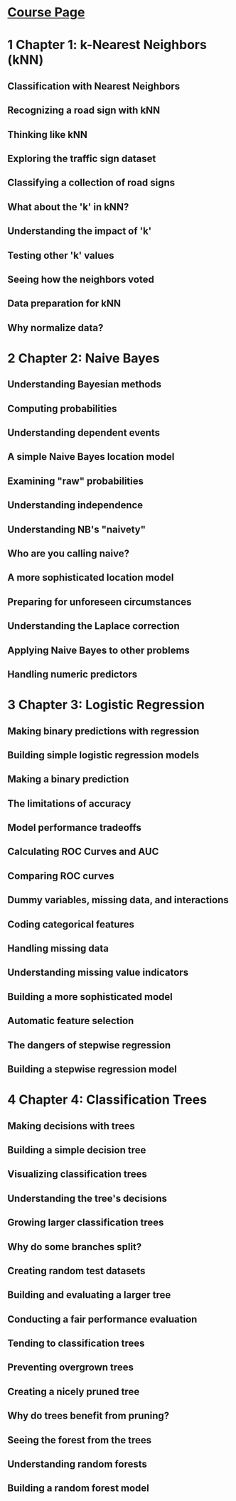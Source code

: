 # [Course Page](https://app.datacamp.com/learn/courses/supervised-learning-in-r-classification)

# 1 Chapter 1: k-Nearest Neighbors (kNN)



## Classification with Nearest Neighbors

## Recognizing a road sign with kNN

## Thinking like kNN

## Exploring the traffic sign dataset

## Classifying a collection of road signs

## What about the 'k' in kNN?

## Understanding the impact of 'k'

## Testing other 'k' values

## Seeing how the neighbors voted

## Data preparation for kNN

## Why normalize data?


# 2 Chapter 2: Naive Bayes



## Understanding Bayesian methods

## Computing probabilities

## Understanding dependent events

## A simple Naive Bayes location model

## Examining "raw" probabilities

## Understanding independence

## Understanding NB's "naivety"

## Who are you calling naive?

## A more sophisticated location model

## Preparing for unforeseen circumstances

## Understanding the Laplace correction

## Applying Naive Bayes to other problems

## Handling numeric predictors


# 3 Chapter 3: Logistic Regression



## Making binary predictions with regression

## Building simple logistic regression models

## Making a binary prediction

## The limitations of accuracy

## Model performance tradeoffs

## Calculating ROC Curves and AUC

## Comparing ROC curves

## Dummy variables, missing data, and interactions

## Coding categorical features

## Handling missing data

## Understanding missing value indicators

## Building a more sophisticated model

## Automatic feature selection

## The dangers of stepwise regression

## Building a stepwise regression model


# 4 Chapter 4: Classification Trees



## Making decisions with trees

## Building a simple decision tree

## Visualizing classification trees

## Understanding the tree's decisions

## Growing larger classification trees

## Why do some branches split?

## Creating random test datasets

## Building and evaluating a larger tree

## Conducting a fair performance evaluation

## Tending to classification trees

## Preventing overgrown trees

## Creating a nicely pruned tree

## Why do trees benefit from pruning?

## Seeing the forest from the trees

## Understanding random forests

## Building a random forest model

